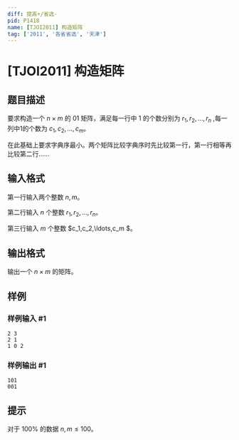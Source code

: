 ```yaml
---
diff: 提高+/省选-
pid: P1418
name: [TJOI2011] 构造矩阵
tag: ['2011', '各省省选', '天津']
---
```

# [TJOI2011] 构造矩阵
## 题目描述

要求构造一个 $n\times m$ 的 $01$ 矩阵，满足每一行中 $1$ 的个数分别为 $r_1,r_2,\ldots,r_n$ ,每一列中1的个数为 $c_1,c_2,\ldots,c_m$。

在此基础上要求字典序最小。两个矩阵比较字典序时先比较第一行，第一行相等再比较第二行……
## 输入格式

第一行输入两个整数 $n,m$。

第二行输入 $n$ 个整数 $r_1,r_2,\ldots,r_n$。

第三行输入 $m$ 个整数 $c_1,c_2,\ldots,c_m $。
## 输出格式

输出一个 $n\times m$ 的矩阵。
## 样例

### 样例输入 #1
```
2 3
2 1 
1 0 2 

```
### 样例输出 #1
```
101
001

```
## 提示

对于 $100\%$ 的数据 $n,m\le 100$。
